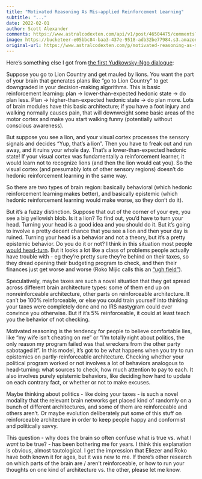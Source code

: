 ```yaml
---
title: "Motivated Reasoning As Mis-applied Reinforcement Learning"
subtitle: "..."
date: 2022-02-01
author: Scott Alexander
comments: https://www.astralcodexten.com/api/v1/post/46504475/comments?&all_comments=true
image: https://bucketeer-e05bbc84-baa3-437e-9518-adb32be77984.s3.amazonaws.com/public/images/2d53ef57-5500-4d5d-9b12-d54668f3057b_1280x960.jpeg
original-url: https://www.astralcodexten.com/p/motivated-reasoning-as-mis-applied
---
```

Here’s something else I got from [the first Yudkowsky-Ngo dialogue](https://www.lesswrong.com/posts/7im8at9PmhbT4JHsW/ngo-and-yudkowsky-on-alignment-difficulty):

Suppose you go to Lion Country and get mauled by lions. You want the part of your brain that generates plans like “go to Lion Country” to get downgraded in your decision-making algorithms. This is basic reinforcement learning: plan → lower-than-expected hedonic state → do plan less. Plan → higher-than-expected hedonic state → do plan more. Lots of brain modules have this basic architecture; if you have a foot injury and walking normally causes pain, that will downweight some basic areas of the motor cortex and make you start walking funny (potentially without conscious awareness).

But suppose you see a lion, and your visual cortex processes the sensory signals and decides “Yup, that’s a lion”. Then you have to freak out and run away, and it ruins your whole day. That’s a lower-than-expected hedonic state! If your visual cortex was fundamentally a reinforcement learner, it would learn not to recognize lions (and then the lion would eat you). So the visual cortex (and presumably lots of other sensory regions) doesn’t do hedonic reinforcement learning in the same way.

So there are two types of brain region: basically behavioral (which hedonic reinforcement learning makes better), and basically epistemic (which hedonic reinforcement learning would make worse, so they don’t do it).

But it’s a fuzzy distinction. Suppose that out of the corner of your eye, you see a big yellowish blob. Is it a lion? To find out, you’d have to turn your head. Turning your head is a good idea and you should do it. But it’s going to involve a pretty decent chance that you see a lion and then your day is ruined. Turning your head is a behavior and not a theory, but it’s a pretty epistemic behavior. Do you do it or not? I think in this situation most people [would head-turn](https://www.goodreads.com/quotes/477569-like-one-who-on-a-lonely-road-doth-walk-in). But it looks a lot like a class of problems people actually have trouble with - eg they’re pretty sure they’re behind on their taxes, so they dread opening their budgeting program to check, and then their finances just get worse and worse (Roko Mijic calls this an [“ugh field”](https://www.lesswrong.com/posts/EFQ3F6kmt4WHXRqik/ugh-fields)).

Speculatively, maybe taxes are such a novel situation that they get spread across different brain architecture types: some of them end up on nonreinforceable architecture, other parts on reinforceable architecture. It can’t be 100% reinforceable, or else you could train yourself into thinking your taxes were completely done and no IRS nastygram could ever convince you otherwise. But if it’s 5% reinforceable, it could at least teach you the behavior of not checking.

Motivated reasoning is the tendency for people to believe comfortable lies, like “my wife isn’t cheating on me” or “I’m totally right about politics, the only reason my program failed was that wreckers from the other party sabotaged it”. In this model, it’s got to be what happens when you try to run epistemics on partly-reinforceable architecture. Checking whether your political program worked or not involves a lot of behaviors analogous to head-turning: what sources to check, how much attention to pay to each. It also involves purely epistemic behaviors, like deciding how hard to update on each contrary fact, or whether or not to make excuses.

Maybe thinking about politics - like doing your taxes - is such a novel modality that the relevant brain networks get placed kind of randomly on a bunch of different architectures, and some of them are reinforceable and others aren’t. Or maybe evolution deliberately put some of this stuff on reinforceable architecture in order to keep people happy and conformist and politically savvy. 

This question - why does the brain so often confuse what is true vs. what I _want_ to be true? - has been bothering me for years. I think this explanation is obvious, almost tautological. I get the impression that Eliezer and Roko have both known it for ages, but it was new to me. If there’s other research on which parts of the brain are / aren’t reinforceable, or how to run your thoughts on one kind of architecture vs. the other, please let me know.
